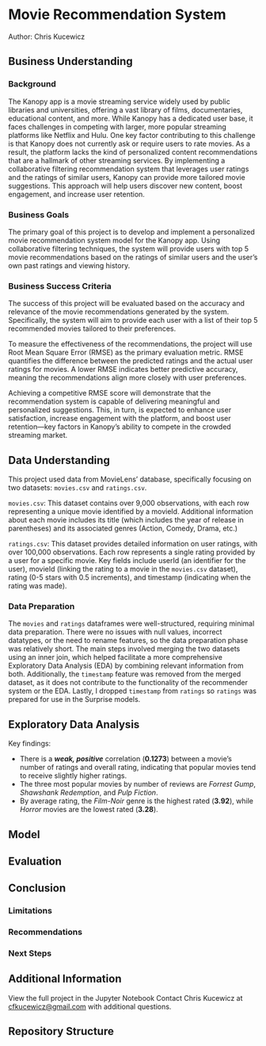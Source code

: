# Movie Recommendation System
Author: Chris Kucewicz

## Business Understanding

### Background

The Kanopy app is a movie streaming service widely used by public libraries and universities, offering a vast library of films, documentaries, educational content, and more. While Kanopy has a dedicated user base, it faces challenges in competing with larger, more popular streaming platforms like Netflix and Hulu. One key factor contributing to this challenge is that Kanopy does not currently ask or require users to rate movies. As a result, the platform lacks the kind of personalized content recommendations that are a hallmark of other streaming services. By implementing a collaborative filtering recommendation system that leverages user ratings and the ratings of similar users, Kanopy can provide more tailored movie suggestions. This approach will help users discover new content, boost engagement, and increase user retention. 

### Business Goals
The primary goal of this project is to develop and implement a personalized movie recommendation system model for the Kanopy app. Using collaborative filtering techniques, the system will provide users with top 5 movie recommendations based on the ratings of similar users and the user’s own past ratings and viewing history.

### Business Success Criteria
The success of this project will be evaluated based on the accuracy and relevance of the movie recommendations generated by the system. Specifically, the system will aim to provide each user with a list of their top 5 recommended movies tailored to their preferences.

To measure the effectiveness of the recommendations, the project will use Root Mean Square Error (RMSE) as the primary evaluation metric. RMSE quantifies the difference between the predicted ratings and the actual user ratings for movies. A lower RMSE indicates better predictive accuracy, meaning the recommendations align more closely with user preferences.

Achieving a competitive RMSE score will demonstrate that the recommendation system is capable of delivering meaningful and personalized suggestions. This, in turn, is expected to enhance user satisfaction, increase engagement with the platform, and boost user retention—key factors in Kanopy’s ability to compete in the crowded streaming market.

## Data Understanding
This project used data from MovieLens’ database, specifically focusing on two datasets: `movies.csv` and `ratings.csv`.

`movies.csv`: This dataset contains over 9,000 observations, with each row representing a unique movie identified by a movieId. Additional information about each movie includes its title (which includes the year of release in parentheses) and its associated genres (Action, Comedy, Drama, etc.)

`ratings.csv`: This dataset provides detailed information on user ratings, with over 100,000 observations. Each row represents a single rating provided by a user for a specific movie. Key fields include userId (an identifier for the user), movieId (linking the rating to a movie in the `movies.csv` dataset), rating (0-5 stars with 0.5 increments), and timestamp (indicating when the rating was made).

### Data Preparation
The `movies` and `ratings` dataframes were well-structured, requiring minimal data preparation. There were no issues with null values, incorrect datatypes, or the need to rename features, so the data preparation phase was relatively short. The main steps involved merging the two datasets using an inner join, which helped facilitate a more comprehensive Exploratory Data Analysis (EDA) by combining relevant information from both. Additionally, the `timestamp` feature was removed from the merged dataset, as it does not contribute to the functionality of the recommender system or the EDA.
Lastly, I dropped `timestamp` from `ratings` so `ratings` was prepared for use in the Surprise models. 

## Exploratory Data Analysis
Key findings:
* There is a ***weak, positive*** correlation (**0.1273**) between a movie’s number of ratings and overall rating, indicating that popular movies tend to receive slightly higher ratings.
* The three most popular movies by number of reviews are *Forrest Gump*, *Shawshank Redemption*, and *Pulp Fiction*.
* By average rating, the *Film-Noir* genre is the highest rated (**3.92**), while *Horror* movies are the lowest rated (**3.28**).

## Model

## Evaluation

## Conclusion

### Limitations

### Recommendations

### Next Steps

## Additional Information

View the full project in the Jupyter Notebook
Contact Chris Kucewicz at cfkucewicz@gmail.com with additional questions.

## Repository Structure
